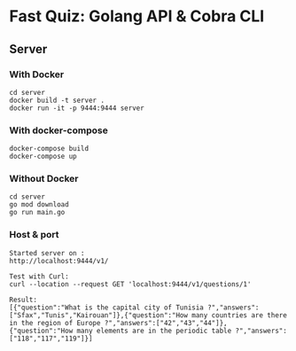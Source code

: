 # Fast Quiz: Golang API & Cobra CLI

## Server

### With Docker
````
cd server
docker build -t server .
docker run -it -p 9444:9444 server
````
### With docker-compose
````
docker-compose build
docker-compose up
````
### Without Docker
````
cd server
go mod download
go run main.go
````
### Host & port
````
Started server on : 
http://localhost:9444/v1/

Test with Curl:
curl --location --request GET 'localhost:9444/v1/questions/1'

Result:
[{"question":"What is the capital city of Tunisia ?","answers":["Sfax","Tunis","Kairouan"]},{"question":"How many countries are there in the region of Europe ?","answers":["42","43","44"]},{"question":"How many elements are in the periodic table ?","answers":["118","117","119"]}]
````
